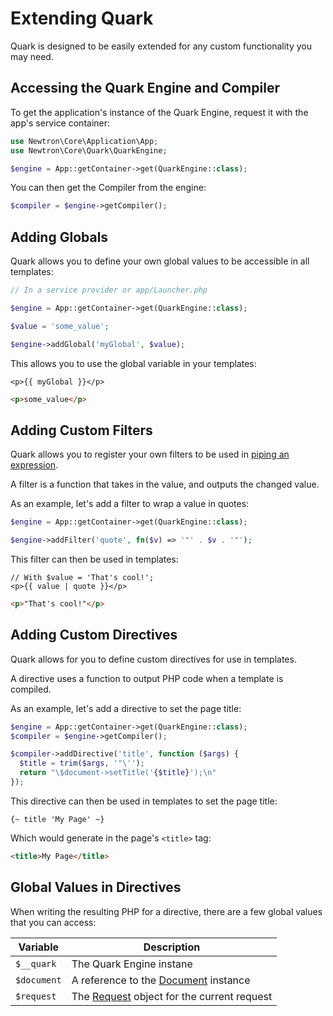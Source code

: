 # Extending Quark

Quark is designed to be easily extended for any custom functionality you may need.

## Accessing the Quark Engine and Compiler

To get the application's instance of the Quark Engine, request it with the app's service container:

```php
use Newtron\Core\Application\App;
use Newtron\Core\Quark\QuarkEngine;

$engine = App::getContainer->get(QuarkEngine::class);
```

You can then get the Compiler from the engine:

```php
$compiler = $engine->getCompiler();
```

## Adding Globals

Quark allows you to define your own global values to be accessible in all templates:

```php
// In a service provider or app/Launcher.php

$engine = App::getContainer->get(QuarkEngine::class);

$value = 'some_value';

$engine->addGlobal('myGlobal', $value);
```

This allows you to use the global variable in your templates:

```quark
<p>{{ myGlobal }}</p>
```

```html
<p>some_value</p>
```

## Adding Custom Filters

Quark allows you to register your own filters to be used in [piping an expression](/quark/filters). 

A filter is a function that takes in the value, and outputs the changed value.

As an example, let's add a filter to wrap a value in quotes:

```php
$engine = App::getContainer->get(QuarkEngine::class);

$engine->addFilter('quote', fn($v) => '"' . $v . '"');
```

This filter can then be used in templates:

```quark
// With $value = 'That's cool!';
<p>{{ value | quote }}</p>
```

```html
<p>"That's cool!"</p>
```

## Adding Custom Directives

Quark allows for you to define custom directives for use in templates. 

A directive uses a function to output PHP code when a template is compiled.

As an example, let's add a directive to set the page title:

```php
$engine = App::getContainer->get(QuarkEngine::class);
$compiler = $engine->getCompiler();

$compiler->addDirective('title', function ($args) {
  $title = trim($args, '"\'');
  return "\$document->setTitle('{$title}');\n"
});
```

This directive can then be used in templates to set the page title:

```quark
{~ title 'My Page' ~}
```

Which would generate in the page's `<title>` tag:

```html
<title>My Page</title>
```

## Global Values in Directives

When writing the resulting PHP for a directive, there are a few global values that you can access:

| Variable | Description |
| --- | --- |
| `$__quark` | The Quark Engine instane |
| `$document` | A reference to the [Document](/document/document-management) instance |
| `$request` | The [Request](/http/handling-requests) object for the current request |
